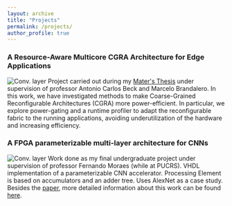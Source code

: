 ```yaml
---
layout: archive
title: "Projects"
permalink: /projects/
author_profile: true
---
```


### A Resource-Aware Multicore CGRA Architecture for Edge Applications

![Conv. layer](https://gkorol.github.io/images/mestrado.png)
Project carried out during my [Mater's Thesis](https://www.lume.ufrgs.br/handle/10183/213181) under supervision of professor Antonio Carlos Beck and Marcelo Brandalero. In this work, we have investigated methods to make Coarse-Grained Reconfigurable Architectures (CGRA) more power-efficient. In particular, we explore power-gating and a runtime profiler to adapt the reconfigurable fabric to the running applications, avoiding underutilization of the hardware and increasing efficiency.


### A FPGA parameterizable multi-layer architecture for CNNs

![Conv. layer](https://gkorol.github.io/images/tcc.png)
Work done as my final undergraduate project under supervision of professor Fernando Moraes (while at PUCRS). VHDL implementation of a parameterizable CNN accelerator. Processing Element is based on accumulators and an adder tree. Uses AlexNet as a case study. Besides the [paper](https://ieeexplore.ieee.org/abstract/document/8862024), more detailed information about this work can be found [here](https://www.inf.pucrs.br/moraes/docs/tcc/tcc_korol.pdf).



